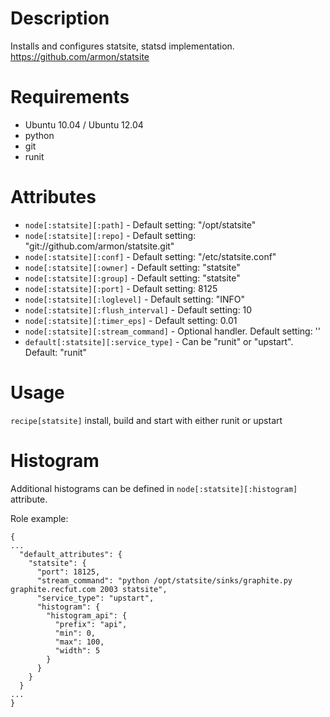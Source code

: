 Description
===========

Installs and configures statsite, statsd implementation. https://github.com/armon/statsite

Requirements
============

* Ubuntu 10.04 / Ubuntu 12.04
* python
* git
* runit

Attributes
==========

* `node[:statsite][:path]` - Default setting:  "/opt/statsite"
* `node[:statsite][:repo]` - Default setting:  "git://github.com/armon/statsite.git"
* `node[:statsite][:conf]` - Default setting:  "/etc/statsite.conf"
* `node[:statsite][:owner]` - Default setting:  "statsite"
* `node[:statsite][:group]` - Default setting:  "statsite"
* `node[:statsite][:port]` - Default setting:  8125
* `node[:statsite][:loglevel]` - Default setting:  "INFO"
* `node[:statsite][:flush_interval]` - Default setting:  10
* `node[:statsite][:timer_eps]` - Default setting:  0.01
* `node[:statsite][:stream_command]` - Optional handler. Default setting:  ''
* `default[:statsite][:service_type]`  - Can be "runit" or "upstart". Default: "runit"

Usage
=====

`recipe[statsite]` install, build and start with either runit or upstart

Histogram 
=========
Additional histograms can be defined in `node[:statsite][:histogram]` attribute.

Role example:
 
```
{
...
  "default_attributes": {
    "statsite": {
      "port": 18125,
      "stream_command": "python /opt/statsite/sinks/graphite.py graphite.recfut.com 2003 statsite",
      "service_type": "upstart",
      "histogram": {
        "histogram_api": {
          "prefix": "api",
          "min": 0,
          "max": 100,
          "width": 5
        }
      }
    }
  }
...  
}
```